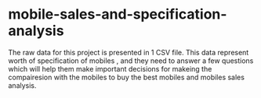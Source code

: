 # mobile-sales-and-specification-analysis
The raw data for this project is presented in 1 CSV file. This data represent worth of specification of mobiles , and they need to answer a few questions which will help them make important decisions for makeing the compairesion with the mobiles to buy the best mobiles and mobiles sales analysis. 
